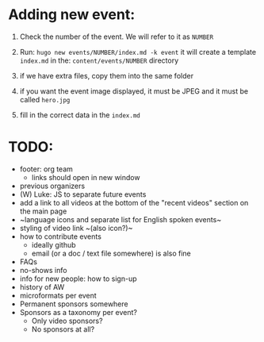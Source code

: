 # Adding new event:

  1. Check the number of the event. We will refer to it as `NUMBER`

  2. Run:
  `hugo new events/NUMBER/index.md -k event`
  it will create a template `index.md` in the: `content/events/NUMBER` directory

  3. if we have extra files, copy them into the same folder  

  4. if you want the event image displayed, it must be JPEG and it must be called `hero.jpg`
  
  5. fill in the correct data in the `index.md`


# TODO:
  * footer: org team
    * links should open in new window
  * previous organizers
  * (W) Luke: JS to separate future events
  * add a link to all videos at the bottom of the "recent videos" section on the main page
  * ~language icons and separate list for English spoken events~
  * styling of video link ~(also icon?)~
  * how to contribute events
    * ideally github
    * email (or a doc / text file somewhere) is also fine
  * FAQs
  * no-shows info
  * info for new people: how to sign-up
  * history of AW
  * microformats per event
  * Permanent sponsors somewhere
  * Sponsors as a taxonomy per event?
    * Only video sponsors?
    * No sponsors at all?